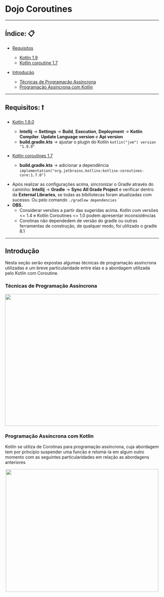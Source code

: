 # Dojo Coroutines



---

## Índice: 📋
- [Requisitos](#requisitos)

  - [Kotlin 1.9](#kotlin-1-9)
  - [Kotlin coroutine 1.7](#kotlin-coroutine-1-7)

- [Introdução](#intro)

  - [Técnicas de Programação Assíncrona](#async-programm)
  - [Programação Assíncrona com Kotlin](#async-program-kotlin)

---

## <a id="requisitos"/> Requisitos: ❗ </a>

- <a id="kotlin-1-9"/> [Kotlin 1.9.0](https://github.com/JetBrains/kotlin/releases/tag/v1.9.0)

  - **Intellij** -> **Settings** -> **Build**, **Execution**, **Deployment** -> **Kotlin Compiler**. **Update Language version** e **Api version**
  - **build.gradle.kts** -> ajustar o plugin do Kotlin `kotlin("jvm") version "1.9.0"`

- <a id="kotlin-coroutine-1-7"/> [Kotlin coroutines 1.7](https://github.com/Kotlin/kotlinx.coroutines/releases/tag/1.7.0) 

  - **build.gradle.kts** -> adicionar a dependência `implementation("org.jetbrains.kotlinx:kotlinx-coroutines-core:1.7.0")`

* Após realizar as configurações acima, sincronizar o Gradle através do caminho: **Intellij** -> **Gradle** -> **Sync All Grade Project** e verificar dentro da **External Libraries**, se todas as bibiliotecas foram atualizadas com sucesso. Ou pelo comando `./gradlew dependencies`
  `
* **OBS.**
  * Considerar versões a partir das sugeridas acima. Kotlin com versões <= 1.4 e Kotlin Coroutines <= 1.0 podem apresentar inconsistências
  * Corotinas não dependedem de versão do gradle ou outras ferramentas de construção, de qualquer modo, foi utilizado o gradle 8.1

---

## <a id="introdução"/> Introdução </a>

Nesta seção serão expostas algumas técnicas de programação assíncrona utilizadas e um breve particularidade entre elas e a abordagem utilizada pelo Kotlin com Coroutine.

### <a id="async-programm"/> Técnicas de Programação Assíncrona </a>

<div style="display: flex; justify-content: center; align-items: center;">
  <img src="https://github.com/user-attachments/assets/0e6aeb6f-b752-4059-934d-9913f5e597db" width="980" height="430">
</div>

### <a id="async-program-kotlin"/> Programação Assíncrona com Kotlin</a>

Kotlin se utiliza de Corotinas para programação assíncrona, cuja abordagem tem por príncípio suspender uma funcão e retomá-la em algum outro momento com as seguintes particularidades em relação as abordagens anteriores

<p align="center">
  <img src="https://github.com/user-attachments/assets/e5edc8ee-ec0e-408a-8e27-e91b85a42f34" width="500" height="400">
</p>

